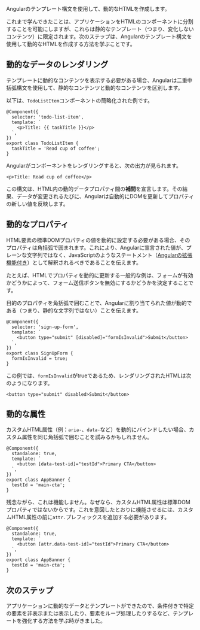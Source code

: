 <docs-decorative-header title="動的なテンプレートのレンダリング" imgSrc="adev/src/assets/images/templates.svg"> <!-- markdownlint-disable-line -->
Angularのテンプレート構文を使用して、動的なHTMLを作成します。
</docs-decorative-header>

これまで学んできたことは、アプリケーションをHTMLのコンポーネントに分割することを可能にしますが、これらは静的なテンプレート（つまり、変化しないコンテンツ）に限定されます。次のステップは、Angularのテンプレート構文を使用して動的なHTMLを作成する方法を学ぶことです。

## 動的なデータのレンダリング

テンプレートに動的なコンテンツを表示する必要がある場合、Angularは二重中括弧構文を使用して、静的なコンテンツと動的なコンテンツを区別します。

以下は、`TodoListItem`コンポーネントの簡略化された例です。

```angular-ts
@Component({
  selector: 'todo-list-item',
  template: `
    <p>Title: {{ taskTitle }}</p>
  `,
})
export class TodoListItem {
  taskTitle = 'Read cup of coffee';
}
```

Angularがコンポーネントをレンダリングすると、次の出力が見られます。

```angular-html
<p>Title: Read cup of coffee</p>
```

この構文は、HTML内の動的データプロパティ間の**補間**を宣言します。その結果、データが変更されるたびに、Angularは自動的にDOMを更新してプロパティの新しい値を反映します。

## 動的なプロパティ

HTML要素の標準DOMプロパティの値を動的に設定する必要がある場合、そのプロパティは角括弧で囲まれます。これにより、Angularに宣言された値が、プレーンな文字列ではなく、JavaScriptのようなステートメント（[Angularの拡張機能付き](guide/templates/interpolation)）として解釈されるべきであることを伝えます。

たとえば、HTMLでプロパティを動的に更新する一般的な例は、フォームが有効かどうかによって、フォーム送信ボタンを無効にするかどうかを決定することです。

目的のプロパティを角括弧で囲むことで、Angularに割り当てられた値が動的である（つまり、静的な文字列ではない）ことを伝えます。

```angular-ts
@Component({
  selector: 'sign-up-form',
  template: `
    <button type="submit" [disabled]="formIsInvalid">Submit</button>
  `,
})
export class SignUpForm {
  formIsInvalid = true;
}
```

この例では、`formIsInvalid`がtrueであるため、レンダリングされたHTMLは次のようになります。

```angular-html
<button type="submit" disabled>Submit</button>
```

## 動的な属性

カスタムHTML属性（例：`aria-`、`data-`など）を動的にバインドしたい場合、カスタム属性を同じ角括弧で囲むことを試みるかもしれません。

```angular-ts
@Component({
  standalone: true,
  template: `
    <button [data-test-id]="testId">Primary CTA</button>
  `,
})
export class AppBanner {
  testId = 'main-cta';
}
```

残念ながら、これは機能しません。なぜなら、カスタムHTML属性は標準DOMプロパティではないからです。これを意図したとおりに機能させるには、カスタムHTML属性の前に`attr.`プレフィックスを追加する必要があります。

```angular-ts
@Component({
  standalone: true,
  template: `
    <button [attr.data-test-id]="testId">Primary CTA</button>
  `,
})
export class AppBanner {
  testId = 'main-cta';
}
```

## 次のステップ

アプリケーションに動的なデータとテンプレートができたので、条件付きで特定の要素を非表示または表示したり、要素をループ処理したりするなど、テンプレートを強化する方法を学ぶ時がきました。

<docs-pill-row>
  <docs-pill title="条件分岐とループ" href="essentials/conditionals-and-loops" />
</docs-pill-row>

